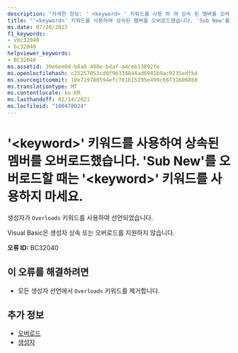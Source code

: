 ```yaml
---
description: "자세한 정보: ' <keyword> ' 키워드를 사용 하 여 상속 된 멤버를 오버 로드 합니다. ' <keyword> Sub New를 오버 로드할 때 ' ' 키워드를 사용 하지 마세요."
title: "'<keyword>' 키워드를 사용하여 상속된 멤버를 오버로드했습니다. 'Sub New'를 오버로드할 때는 '<keyword>' 키워드를 사용하지 마세요."
ms.date: 07/20/2015
f1_keywords:
- vbc32040
- bc32040
helpviewer_keywords:
- BC32040
ms.assetid: 39e6ee0d-b8a0-498e-bdaf-a4ceb13892fe
ms.openlocfilehash: c25257053cd0f96334844ad0941b9ac9235edfb4
ms.sourcegitcommit: 10e719780594efc781b15295e499c66f316068b8
ms.translationtype: MT
ms.contentlocale: ko-KR
ms.lasthandoff: 02/14/2021
ms.locfileid: "100478024"
---
```

# <a name="the-keyword-keyword-is-used-to-overload-inherited-members-do-not-use-the-keyword-keyword-when-overloading-sub-new"></a>'\<keyword>' 키워드를 사용하여 상속된 멤버를 오버로드했습니다. 'Sub New'를 오버로드할 때는 '\<keyword>' 키워드를 사용하지 마세요.

생성자가 `Overloads` 키워드를 사용하여 선언되었습니다.  
  
 Visual Basic은 생성자 상속 또는 오버로드를 지원하지 않습니다.  
  
 **오류 ID:** BC32040  
  
## <a name="to-correct-this-error"></a>이 오류를 해결하려면  
  
- 모든 생성자 선언에서 `Overloads` 키워드를 제거합니다.  
  
## <a name="see-also"></a>추가 정보

- [오버로드](../language-reference/modifiers/overloads.md)
- [생성자](../programming-guide/concepts/object-oriented-programming.md#constructors)

